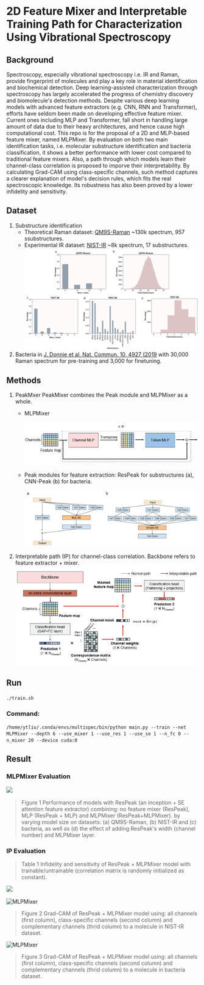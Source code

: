 # 2D Feature Mixer and Interpretable Training Path for Characterization Using Vibrational Spectroscopy
## Background
Spectroscopy, especially vibrational spectroscopy i.e. IR and Raman, provide fingerprint of molecules and play a key role in material identification and biochemical detection. Deep learning-assisted characterization through spectroscopy has largely accelerated the progress of chemistry discovery and biomolecule's detection methods. Despite various deep learning models with advanced feature extractors (e.g. CNN, RNN and Transformer), efforts have seldom been made on developing effective feature mixer. Current ones including MLP and Transformer, fall short in handling large amount of data due to their heavy architectures, and hence cause high computational cost. This repo is for the proposal of a 2D and MLP-based feature mixer, named MLPMixer. By evaluation on both two main identification tasks, i.e. molecular substructure identification and bacteria classification, it shows a better performance with lower cost compared to traditional feature mixers. Also, a path through which models learn their channel-class correlation is proposed to imporve their interpretability. By calculating Grad-CAM using class-specific channels, such method captures a clearer explanation of model's decision rules, which fits the real spectroscopic knowledge. Its robustness has also been proved by a lower infidelity and sensitivity.

## Dataset
1. Substructure identification
    - Theoretical Raman dataset: [QM9S-Raman](https://figshare.com/articles/dataset/QM9S_dataset/24235333) ~130k spectrum, 957 ssubstructures.
    - Experimental IR dataset: [NIST-IR](https://webbook.nist.gov/chemistry/) ~8k spectrum, 17 substructures.
    ![](img/datasets.jpg "MLPMixer")
2. Bacteria in [J. Donnie et al. Nat. Commun. 10, 4927 (2019](https://www.nature.com/articles/s41467-019-12898-9#additional-information) with 30,000 Raman spectrum for pre-training and 3,000 for finetuning.

## Methods
1. PeakMxer
PeakMixer combines the Peak module and MLPMixer as a whole.
    - MLPMixer
      
      ![](img/mlpmixer.jpg "MLPMixer")
    - Peak modules for feature extraction: ResPeak for substructures (a), CNN-Peak (b) for bacteria.
      
      ![](img/peak.jpg "MLPMixer")

2. Interpretable path (IP) for channel-class correlation. Backbone refers to feature extractor + mixer.
  ![](img/ip.png "Interpretable training path")
  
## Run
```./train.sh```    
### Command:
`/home/ytliu/.conda/envs/multispec/bin/python main.py --train --net MLPMixer --depth 6 --use_mixer 1 --use_res 1 --use_se 1 --n_fc 0 --n_mixer 20 --device cuda:0
`
## Result
### MLPMixer Evaluation
<img src="img/mixer.jpg" width="1000px">

   > Figure 1 Performance of models with ResPeak (an inception + SE attention feature extractor) combining: no feature mixer (ResPeak), MLP (ResPeak + MLP) and MLPMixer (ResPeak+MLPMixer). by varying model size on datasets: (a) QM9S-Raman, (b) NIST-IR and (c) bacteria, as well as (d) the effect of adding ResPeak's width (channel number) and MLPMixer layer.

### IP Evaluation
   > Table 1 Infidelity and sensitivity of ResPeak + MLPMixer model with trainable/untrainable (correlation matrix is randomly initialized as constant).
   
<img src="img/ip_eval.jpg" width="600px">
   
  ![](img/ip_subs.jpg "MLPMixer")
   > Figure 2 Grad-CAM of ResPeak + MLPMixer model using: all channels (first column), class-specific channels (second column) and complementary channels (thrid column) to a molecule in NIST-IR dataset.

  ![](img/ip_bac.jpg "MLPMixer")
   > Figure 3 Grad-CAM of ResPeak + MLPMixer model using: all channels (first column), class-specific channels (second column) and complementary channels (thrid column) to a molecule in bacteria dataset.
